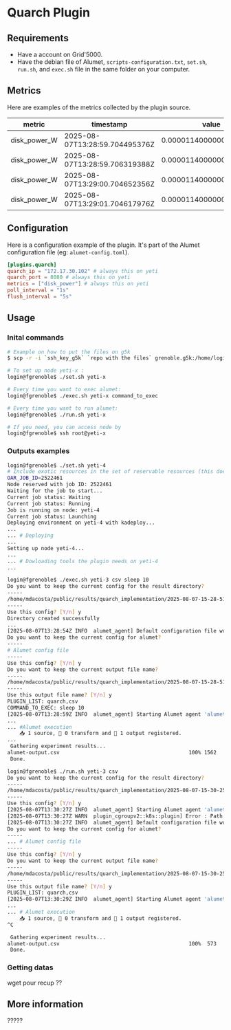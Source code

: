 # Quarch Plugin

## Requirements

- Have a account on Grid'5000.
- Have the debian file of Alumet, `scripts-configuration.txt`, `set.sh`, `run.sh`, and `exec.sh` file in the same folder on your computer.

## Metrics

Here are examples of the metrics collected by the plugin source.

| metric | timestamp | value | resource_kind | resource_id | consumer_kind | consumer_id | __late_attributes |
| --- | --- | --- | --- | --- | --- | --- | --- |
| disk_power_W | 2025-08-07T13:28:59.704495376Z | 0.000011400000000000001 | local_machine | | local_machine | | |
| disk_power_W | 2025-08-07T13:28:59.706319388Z | 0.000011400000000000001 | local_machine | | local_machine | | |
| disk_power_W | 2025-08-07T13:29:00.704652356Z | 0.000011400000000000001 | local_machine | | local_machine | | |
| disk_power_W | 2025-08-07T13:29:01.704617976Z | 0.000011400000000000001 | local_machine | | local_machine | | |

## Configuration

Here is a configuration example of the plugin. It's part of the Alumet configuration file (eg: `alumet-config.toml`).

```toml
[plugins.quarch]
quarch_ip = "172.17.30.102" # always this on yeti
quarch_port = 8080 # always this on yeti
metrics = ["disk_power"] # always this on yeti
poll_interval = "1s"
flush_interval = "5s"
```

## Usage

### Inital commands

``` bash
# Example on how to put the files on g5k
$ scp -r -i `ssh_key_g5k` `repo with the files` grenoble.g5k:/home/login/

# To set up node yeti-x :
login@fgrenoble$ ./set.sh yeti-x

# Every time you want to exec alumet:
login@fgrenoble$ ./exec.sh yeti-x command_to_exec

# Every time you want to run alumet:
login@fgrenoble$ ./run.sh yeti-x

# If you need, you can access node by
login@fgrenoble$ ssh root@yeti-x
``` 
### Outputs examples

``` bash
login@fgrenoble$ ./set.sh yeti-4
# Include exotic resources in the set of reservable resources (this does NOT exclude non-exotic resources).
OAR_JOB_ID=2522461
Node reserved with job ID: 2522461
Waiting for the job to start...
Current job status: Waiting
Current job status: Running
Job is running on node: yeti-4
Current job status: Launching
Deploying environment on yeti-4 with kadeploy...
...
... # Deploying
...
Setting up node yeti-4...
...
... # Dowloading tools the plugin needs on yeti-4
...
``` 
``` bash
login@fgrenoble$ ./exec.sh yeti-3 csv sleep 10
Do you want to keep the current config for the result directory?
-----
/home/mdacosta/public/results/quarch_implementation/2025-08-07-15-28-51
-----
Use this config? [Y/n] y
Directory created successfully
...
[2025-08-07T13:28:54Z INFO  alumet_agent] Default configuration file written to: /etc/alumet/alumet-config.toml
Do you want to keep the current config for alumet?
-----
# Alumet config file
-----
Use this config? [Y/n] y
Do you want to keep the current output file name?
-----
/home/mdacosta/public/results/quarch_implementation/2025-08-07-15-28-51/alumet-output.csv
-----
Use this output file name? [Y/n] y
PLUGIN_LIST: quarch,csv
COMMAND_TO_EXEC: sleep 10
[2025-08-07T13:28:59Z INFO  alumet_agent] Starting Alumet agent 'alumet-agent' v0.8.4-a4c62a2-dirty (2025-08-07T09:45:00.904535984Z, rustc 1.81.0, debug=false)
...
... #Alumet execution
    📥 1 source, 🔀 0 transform and 📝 1 output registered.
...
 Gathering experiment results...
alumet-output.csv                                          100% 1562   466.4KB/s   00:00
 Done.
```
``` bash
login@fgrenoble$ ./run.sh yeti-3 csv
Do you want to keep the current config for the result directory?
-----
/home/mdacosta/public/results/quarch_implementation/2025-08-07-15-30-25
-----
Use this config? [Y/n] y
[2025-08-07T13:30:27Z INFO  alumet_agent] Starting Alumet agent 'alumet-agent' v0.8.4-a4c62a2-dirty (2025-08-07T09:45:00.904535984Z, rustc 1.81.0, debug=false)
[2025-08-07T13:30:27Z WARN  plugin_cgroupv2::k8s::plugin] Error : Path '/sys/fs/cgroup/kubepods.slice/' not exist.
[2025-08-07T13:30:27Z INFO  alumet_agent] Default configuration file written to: /etc/alumet/alumet-config.toml
Do you want to keep the current config for alumet?
-----
... # Alumet config file
-----
Use this config? [Y/n] y
Do you want to keep the current output file name?
-----
/home/mdacosta/public/results/quarch_implementation/2025-08-07-15-30-25/alumet-output.csv
-----
Use this output file name? [Y/n] y
PLUGIN_LIST: quarch,csv
[2025-08-07T13:30:29Z INFO  alumet_agent] Starting Alumet agent 'alumet-agent' v0.8.4-a4c62a2-dirty (2025-08-07T09:45:00.904535984Z, rustc 1.81.0, debug=false)
...
... # Alumet execution
    📥 1 source, 🔀 0 transform and 📝 1 output registered.
^C

 Gathering experiment results...
alumet-output.csv                                          100%  573   226.9KB/s   00:00
 Done.
```

### Getting datas

wget pour recup ??

## More information

?????
